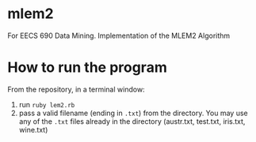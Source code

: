 # mlem2
For EECS 690 Data Mining. Implementation of the MLEM2 Algorithm

# How to run the program 
From the repository, in a terminal window: 

1. run `ruby lem2.rb`
2. pass a valid filename (ending in `.txt`) from the directory. You may use any of the `.txt` files already in the directory (austr.txt, test.txt, iris.txt, wine.txt)
